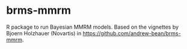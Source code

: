 # brms-mmrm

R package to run Bayesian MMRM models. Based on the vignettes by Bjoern Holzhauer (Novartis) in https://github.com/andrew-bean/brms-mmrm.
